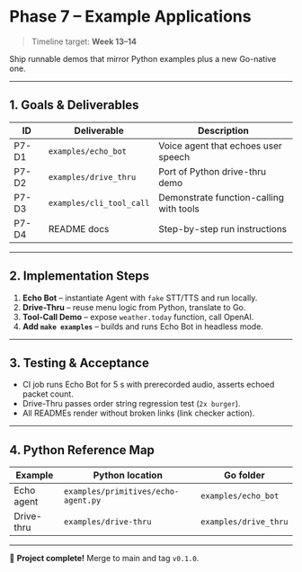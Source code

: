 

# Phase 7 – Example Applications

> Timeline target: **Week 13–14**

Ship runnable demos that mirror Python examples plus a new Go-native one.

---

## 1. Goals & Deliverables

| ID | Deliverable | Description |
|----|-------------|-------------|
| P7-D1 | `examples/echo_bot` | Voice agent that echoes user speech |
| P7-D2 | `examples/drive_thru` | Port of Python drive-thru demo |
| P7-D3 | `examples/cli_tool_call` | Demonstrate function-calling with tools |
| P7-D4 | README docs | Step-by-step run instructions |

---

## 2. Implementation Steps

1. **Echo Bot** – instantiate Agent with `fake` STT/TTS and run locally.
2. **Drive-Thru** – reuse menu logic from Python, translate to Go.
3. **Tool-Call Demo** – expose `weather.today` function, call OpenAI.
4. **Add `make examples`** – builds and runs Echo Bot in headless mode.

---

## 3. Testing & Acceptance

* CI job runs Echo Bot for 5 s with prerecorded audio, asserts echoed packet count.
* Drive-Thru passes order string regression test (`2x burger`).
* All READMEs render without broken links (link checker action).

---

## 4. Python Reference Map

| Example | Python location | Go folder |
|---------|-----------------|-----------|
| Echo agent | `examples/primitives/echo-agent.py` | `examples/echo_bot` |
| Drive-thru | `examples/drive-thru` | `examples/drive_thru` |

---

🎉 **Project complete!** Merge to main and tag `v0.1.0`. 